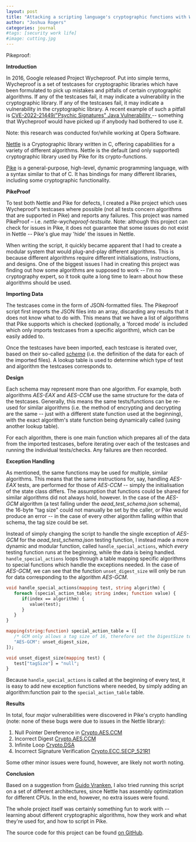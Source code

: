 ```yaml
---
layout: post
title: "Attacking a scripting language's cryptographic functions with Wycheproof"
author: "Joshua Rogers"
categories: journal
#tags: [security work life]
#image: cutting.jpg
---
```



Pikeproof: 

**Introduction**

In 2016, Google released Project Wycheproof. Put into simple terms, Wycheproof is a set of testcases for cryptographic libraries which have been formulated to pick up mistakes and pitfalls of certain cryptographic algorithms. If any of the testcases fail, it may indicate a vulnerability in the cryptographic library. If any of the testcases fail, it may indicate a vulnerability in the cryptographic library. A recent example of such a pitfall is [CVE-2022-21449/"Psychic Signatures" Java Vulnerability ](https://neilmadden.blog/2022/04/19/psychic-signatures-in-java/) -- something that Wycheproof would have picked up if anybody had bothered to use it.

Note: this research was conducted for/while working at Opera Software.

[Nettle](https://www.lysator.liu.se/~nisse/nettle/) is a Cryptographic library written in C, offering capabilities for a variety of different algorithms. Nettle is the default (and only supported) cryptographic library used by Pike for its crypto-functions.

[Pike](https://pike.lysator.liu.se) is a general-purpose, high-level, dynamic programming language, with a syntax similar to that of C. It has bindings for many different libraries, including some cryptographic functionality.


**PikeProof**

To test both Nettle and Pike for defects, I created a Pike project which uses Wycheproof's testcases where possible (not all tests concern algorithms that are supported in Pike) and reports any failures. This project was named PikeProof – i.e. _nettle-wycheproof-testsuite_. Note: although this project can check for issues in Pike, it does not guarantee that some issues do not exist in Nettle -- Pike's glue may 'hide' the issues in Nettle.

When writing the script, it quickly became apparent that I had to create a modular system that would plug-and-play different algorithms. This is because different algorithms require different initialisations, instructions, and designs. One of the biggest issues I had in creating this project was finding out how some algorithms are supposed to work -- I'm no cryptography expert, so it took quite a long time to learn about how these algorithms should be used.

**Importing Data**

The testcases come in the form of JSON-formatted files. The Pikeproof script first imports the JSON files into an array, discarding any results that it does not know what to do with. This means that we have a list of algorithms that Pike supports which is checked (optionally, a 'forced mode' is included which only imports testcases from a specific algorithm), which can be easily added to.

Once the testcases have been imported, each testcase is iterated over, based on their so-called [_schema_](https://github.com/google/wycheproof/blob/master/doc/files.md) (i.e. the definition of the data for each of the imported files). A lookup table is used to determine which type of test and algorithm the testcases corresponds to.

**Design**

Each schema may represent more than one algorithm. For example, both algorithms _AES-EAX_ and _AES-CCM_ use the same structure for the data of the testcases. Generally, this means the same tests/functions can be re-used for similar algorithms (i.e. the method of encrypting and decrypting are the same -- just with a different state function used at the beginning), with the exact algorithm's state function being dynamically called (using another lookup table).

For each algorithm, there is one main function which prepares all of the data from the imported testcases, before iterating over each of the testcases and running the individual tests/checks. Any failures are then recorded.

**Exception Handling**

As mentioned, the same functions may be used for multiple, similar algorithms. This means that the same instructions for, say, handling _AES-EAX_ tests, are performed for those of _AES-CCM_ -- simply the initialisation of the state class differs.  The assumption that functions could be shared for similar algorithms did not always hold, however.  In the case of the _AES-GCM_ algorithm (a test falling under the _aead_test_schema.json_ schema), the 16-byte "tag size" could not manually be set by the caller, or Pike would produce an error -- in the case of every other algorithm falling within that schema, the tag size could be set.

Instead of simply changing the script to handle the single exception of _AES-GCM_ for the _aead_test_schema.json_ testing function, I instead made a more dynamic and modular function, called `handle_special_actions`, which _every_ testing function runs at the beginning, while the data is being handled. `handle_special_actions` loops through a table mapping specific algorithms to special functions which handle the exceptions needed. In the case of _AES-GCM_, we can see that the function `unset_digest_size` will only be run for data corresponding to the algorithm _AES-GCM_.
```pike
void handle_special_actions(mapping test, string algorithm) {
   foreach (special_action_table; string index; function value) {
      if(index == algorithm) {
         value(test);
      }
   }
}
```
```pike
mapping(string:function) special_action_table = ([
   /* GCM only allows a tag size of 16, therefore set the DigestSize to "null" */
   "AES-GCM": unset_digest_size,
]);
```
```pike
void unset_digest_size(mapping test) {
   test["tagSize"] = "null";
}
```

Because `handle_special_actions` is called at the beginning of every test, it is easy to add new exception functions where needed, by simply adding an algorithm:function pair to the `special_action_table` table.

**Results**

In total, four _major_ vulnerabilities were discovered in Pike's crypto handling (note: none of these bugs were due to issues in the Nettle library):
1. Null Pointer Dereference in [Crypto.AES.CCM](https://git.lysator.liu.se/pikelang/pike/-/issues/10072)
2. Incorrect Digest [Crypto.AES.CCM](https://git.lysator.liu.se/pikelang/pike/-/issues/10074)
3. Infinite Loop [Crypto.DSA](https://git.lysator.liu.se/pikelang/pike/-/issues/10075)
4. Incorrect Signature Verification [Crypto.ECC.SECP_521R1](https://git.lysator.liu.se/pikelang/pike/-/issues/10078)

Some other minor issues were found, however, are likely not worth noting.

**Conclusion**

Based on a suggestion from [Guido Vranken](guidovranken.com), I also tried running this script on a set of different architectures, since Nettle has assembly optimization for different CPUs. In the end, however, no extra issues were found.

The whole project itself was certainly something fun to work with -- learning about different cryptographic algorithms, how they work and what they're used for, and how to script in Pike.

The source code for this project can be found [on GitHub](https://github.com/operasoftware/nettle-wycheproof-testsuite).
